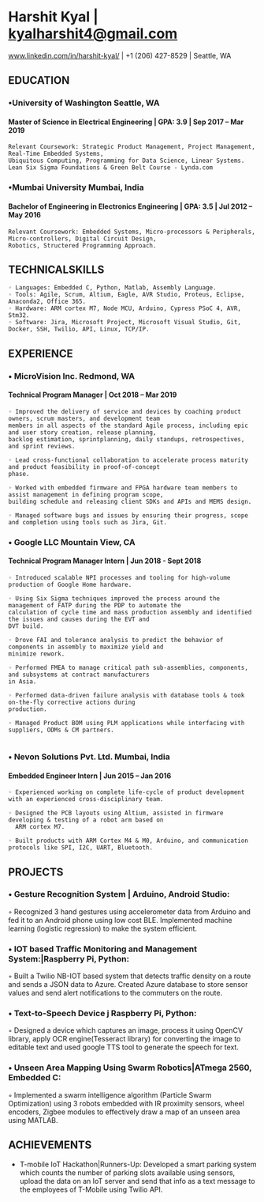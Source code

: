 # Harshit Kyal |  kyalharshit4@gmail.com

www.linkedin.com/in/harshit-kyal/  | +1 (206) 427-8529 | Seattle, WA

## EDUCATION

### •University of Washington Seattle, WA
#### Master of Science in Electrical Engineering |  GPA: 3.9  | Sep 2017 – Mar 2019


```
Relevant Coursework: Strategic Product Management, Project Management, Real-Time Embedded Systems, 
Ubiquitous Computing, Programming for Data Science, Linear Systems.
Lean Six Sigma Foundations & Green Belt Course - Lynda.com
```
### •Mumbai University Mumbai, India
#### Bachelor of Engineering in Electronics Engineering | GPA: 3.5  | Jul 2012 – May 2016

```
Relevant Coursework: Embedded Systems, Micro-processors & Peripherals, Micro-controllers, Digital Circuit Design,
Robotics, Structered Programming Approach.
```
## TECHNICALSKILLS
```
◦ Languages: Embedded C, Python, Matlab, Assembly Language.
◦ Tools: Agile, Scrum, Altium, Eagle, AVR Studio, Proteus, Eclipse, Anaconda2, Office 365.
◦ Hardware: ARM cortex M7, Node MCU, Arduino, Cypress PSoC 4, AVR, Stm32.
◦ Software: Jira, Microsoft Project, Microsoft Visual Studio, Git, Docker, SSH, Twilio, API, Linux, TCP/IP.
```
## EXPERIENCE

### • MicroVision Inc. Redmond, WA
#### Technical Program Manager    |  Oct 2018 – Mar 2019

```
◦ Improved the delivery of service and devices by coaching product owners, scrum masters, and development team
members in all aspects of the standard Agile process, including epic and user story creation, release planning,
backlog estimation, sprintplanning, daily standups, retrospectives, and sprint reviews.

◦ Lead cross-functional collaboration to accelerate process maturity and product feasibility in proof-of-concept
phase.

◦ Worked with embedded firmware and FPGA hardware team members to assist management in defining program scope,
building schedule and releasing client SDKs and APIs and MEMS design.

◦ Managed software bugs and issues by ensuring their progress, scope and completion using tools such as Jira, Git.
```
### • Google LLC Mountain View, CA
#### Technical Program Manager Intern   |  Jun 2018 - Sept 2018 

```
◦ Introduced scalable NPI processes and tooling for high-volume production of Google Home hardware.

◦ Using Six Sigma techniques improved the process around the management of FATP during the PDP to automate the
calculation of cycle time and mass production assembly and identified the issues and causes during the EVT and
DVT build.

◦ Drove FAI and tolerance analysis to predict the behavior of components in assembly to maximize yield and
minimize rework.

◦ Performed FMEA to manage critical path sub-assemblies, components, and subsystems at contract manufacturers
in Asia.

◦ Performed data-driven failure analysis with database tools & took on-the-fly corrective actions during
production.

◦ Managed Product BOM using PLM applications while interfacing with suppliers, ODMs & CM partners.
  
  ```
### • Nevon Solutions Pvt. Ltd. Mumbai, India
#### Embedded Engineer Intern | Jun 2015 – Jan 2016

```
◦ Experienced working on complete life-cycle of product development with an experienced cross-disciplinary team.

◦ Designed the PCB layouts using Altium, assisted in firmware developing & testing of a robot arm based on
  ARM cortex M7.
  
◦ Built products with ARM Cortex M4 & M0, Arduino, and communication protocols like SPI, I2C, UART, Bluetooth.
```
## PROJECTS

### • Gesture Recognition System | Arduino, Android Studio:
◦ Recognized 3 hand gestures using accelerometer data from Arduino and
fed it to an Android phone using low cost BLE. Implemented machine learning (logistic regression) to make the system efficient.
### • IOT based Traffic Monitoring and Management System:|Raspberry Pi, Python: 
◦ Built a Twilio NB-IOT based system that detects traffic density on a route and sends a JSON data to Azure. Created Azure database to store sensor values and send alert notifications to the commuters on the route.
### • Text-to-Speech Device j Raspberry Pi, Python:
◦ Designed a device which captures an image, process it using OpenCV library, apply
OCR engine(Tesseract library) for converting the image to editable text and used google TTS tool to generate the speech for text.
### • Unseen Area Mapping Using Swarm Robotics|ATmega 2560, Embedded C:
◦ Implemented a swarm intelligence algorithm (Particle Swarm Optimization) using 3 robots embedded with IR proximity sensors, wheel encoders, Zigbee modules to effectively draw a map of an unseen area using MATLAB.

## ACHIEVEMENTS

- T-mobile IoT Hackathon|Runners-Up: Developed a smart parking system which counts the number of parking slots available
    using sensors, upload the data on an IoT server and send that info as a text message to the employees of T-Mobile using Twilio API.


